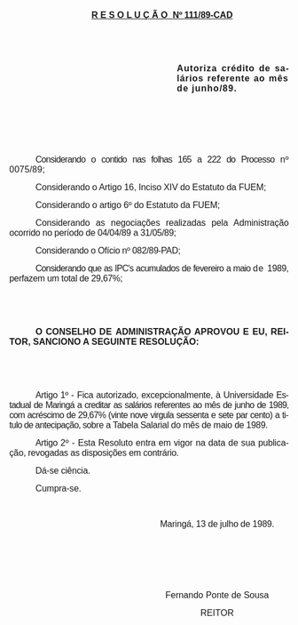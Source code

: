 <body lang=PT-BR style='tab-interval:36.0pt'>

<div class=Section1>

<p class=MsoNormal align=center style='text-align:center;text-indent:35.45pt;
tab-stops:lined 257.4pt'><b style='mso-bidi-font-weight:normal'><u><span
lang=PT style='font-size:12.0pt;mso-bidi-font-size:10.0pt;font-family:Arial;
mso-bidi-font-family:"Times New Roman";mso-ansi-language:PT;mso-fareast-language:
EN-US'>R E S O L U Ç Ã O<span style="mso-spacerun: yes">  </span>Nº<sup> </sup>111/89-CAD<o:p></o:p></span></u></b></p>

<p class=MsoNormal align=center style='text-align:center;text-indent:35.45pt;
tab-stops:lined 257.4pt'><b style='mso-bidi-font-weight:normal'><span lang=PT
style='font-size:12.0pt;mso-bidi-font-size:10.0pt;font-family:Arial;mso-bidi-font-family:
"Times New Roman";mso-ansi-language:PT;mso-fareast-language:EN-US'><![if !supportEmptyParas]>&nbsp;<![endif]><o:p></o:p></span></b></p>

<p class=MsoNormal align=center style='text-align:center;text-indent:35.45pt;
tab-stops:lined 257.4pt'><b style='mso-bidi-font-weight:normal'><span lang=PT
style='font-size:12.0pt;mso-bidi-font-size:10.0pt;font-family:Arial;mso-bidi-font-family:
"Times New Roman";mso-ansi-language:PT;mso-fareast-language:EN-US'><![if !supportEmptyParas]>&nbsp;<![endif]><o:p></o:p></span></b></p>

<p class=MsoNormal style='margin-left:8.0cm;text-align:justify'><b
style='mso-bidi-font-weight:normal'><span lang=PT style='font-size:12.0pt;
mso-bidi-font-size:10.0pt;font-family:Arial;mso-bidi-font-family:"Times New Roman";
letter-spacing:.8pt;mso-ansi-language:PT;mso-fareast-language:EN-US'>Autoriza </span></b><b
style='mso-bidi-font-weight:normal'><span lang=PT style='font-size:12.0pt;
mso-bidi-font-size:10.0pt;font-family:Arial;mso-bidi-font-family:"Times New Roman";
letter-spacing:.7pt;mso-ansi-language:PT;mso-fareast-language:EN-US'>crédito de
salários referente ao </span></b><b style='mso-bidi-font-weight:normal'><span
lang=PT style='font-size:12.0pt;mso-bidi-font-size:10.0pt;font-family:Arial;
mso-bidi-font-family:"Times New Roman";letter-spacing:.95pt;mso-ansi-language:
PT;mso-fareast-language:EN-US'>mês de junho/89.<o:p></o:p></span></b></p>

<p class=MsoNormal style='text-align:justify;text-indent:35.45pt'><b
style='mso-bidi-font-weight:normal'><span lang=PT style='font-size:12.0pt;
mso-bidi-font-size:10.0pt;font-family:Arial;mso-bidi-font-family:"Times New Roman";
letter-spacing:.95pt;mso-ansi-language:PT;mso-fareast-language:EN-US'><![if !supportEmptyParas]>&nbsp;<![endif]><o:p></o:p></span></b></p>

<p class=MsoNormal style='text-align:justify;text-indent:35.45pt'><b
style='mso-bidi-font-weight:normal'><span lang=PT style='font-size:12.0pt;
mso-bidi-font-size:10.0pt;font-family:Arial;mso-bidi-font-family:"Times New Roman";
letter-spacing:.95pt;mso-ansi-language:PT;mso-fareast-language:EN-US'><![if !supportEmptyParas]>&nbsp;<![endif]><o:p></o:p></span></b></p>

<p class=MsoNormal style='text-align:justify;text-indent:35.45pt'><b
style='mso-bidi-font-weight:normal'><span lang=PT style='font-size:12.0pt;
mso-bidi-font-size:10.0pt;font-family:Arial;mso-bidi-font-family:"Times New Roman";
letter-spacing:.95pt;mso-ansi-language:PT;mso-fareast-language:EN-US'><![if !supportEmptyParas]>&nbsp;<![endif]><o:p></o:p></span></b></p>

<p class=MsoNormal style='text-align:justify;text-indent:35.45pt;tab-stops:
437.4pt'><span lang=PT style='font-size:12.0pt;mso-bidi-font-size:10.0pt;
font-family:Arial;mso-bidi-font-family:"Times New Roman";letter-spacing:-.6pt;
mso-ansi-language:PT;mso-fareast-language:EN-US'>Considerando o contido nas
folhas 165 a 222 do Processo </span><span lang=PT style='font-size:12.0pt;
mso-bidi-font-size:10.0pt;font-family:Arial;mso-bidi-font-family:"Times New Roman";
letter-spacing:.2pt;mso-ansi-language:PT;mso-fareast-language:EN-US'>nº
0075/89;<o:p></o:p></span></p>

<p class=MsoNormal style='text-align:justify;text-indent:35.45pt;tab-stops:
437.4pt'><span lang=PT style='font-size:12.0pt;mso-bidi-font-size:10.0pt;
font-family:Arial;mso-bidi-font-family:"Times New Roman";letter-spacing:-.1pt;
mso-ansi-language:PT;mso-fareast-language:EN-US'>Considerando o Artigo 16,
Inciso XIV do Estatuto da FUEM;<o:p></o:p></span></p>

<p class=MsoNormal style='text-align:justify;text-indent:35.45pt;tab-stops:
437.4pt'><span lang=PT style='font-size:12.0pt;mso-bidi-font-size:10.0pt;
font-family:Arial;mso-bidi-font-family:"Times New Roman";letter-spacing:-.1pt;
mso-ansi-language:PT;mso-fareast-language:EN-US'>Considerando o artigo 6º do
Estatuto da FUEM;</span><span lang=PT style='font-size:12.0pt;mso-bidi-font-size:
10.0pt;font-family:Arial;mso-bidi-font-family:"Times New Roman";letter-spacing:
.2pt;mso-ansi-language:PT;mso-fareast-language:EN-US'><o:p></o:p></span></p>

<p class=MsoNormal style='text-align:justify;text-indent:35.45pt'><span
lang=PT style='font-size:12.0pt;mso-bidi-font-size:10.0pt;font-family:Arial;
mso-bidi-font-family:"Times New Roman";letter-spacing:-.1pt;mso-ansi-language:
PT;mso-fareast-language:EN-US'>Considerando as negociações realizadas pela
Administração </span><span lang=PT style='font-size:12.0pt;mso-bidi-font-size:
10.0pt;font-family:Arial;mso-bidi-font-family:"Times New Roman";letter-spacing:
-.2pt;mso-ansi-language:PT;mso-fareast-language:EN-US'>ocorrido no período de
04/04/89 a 31/05/89;</span><span lang=PT style='font-size:12.0pt;mso-bidi-font-size:
10.0pt;font-family:Arial;mso-bidi-font-family:"Times New Roman";letter-spacing:
-.25pt;mso-ansi-language:PT;mso-fareast-language:EN-US'> <o:p></o:p></span></p>

<p class=MsoNormal style='text-align:justify;text-indent:35.45pt'><span
lang=PT style='font-size:12.0pt;mso-bidi-font-size:10.0pt;font-family:Arial;
mso-bidi-font-family:"Times New Roman";letter-spacing:-.25pt;mso-ansi-language:
PT;mso-fareast-language:EN-US'>Considerando o Ofício nº 082/89-PAD;<o:p></o:p></span></p>

<p class=MsoNormal style='text-align:justify;text-indent:35.45pt'><span
lang=PT style='font-size:12.0pt;mso-bidi-font-size:10.0pt;font-family:Arial;
mso-bidi-font-family:"Times New Roman";letter-spacing:-.6pt;mso-ansi-language:
PT;mso-fareast-language:EN-US'>Considerando que as IPC's acumulados de
fevereiro a maio </span><span lang=PT style='font-size:12.0pt;mso-bidi-font-size:
10.0pt;font-family:Arial;mso-bidi-font-family:"Times New Roman";letter-spacing:
.75pt;mso-ansi-language:PT;mso-fareast-language:EN-US'>de </span><span lang=PT
style='font-size:12.0pt;mso-bidi-font-size:10.0pt;font-family:Arial;mso-bidi-font-family:
"Times New Roman";letter-spacing:-.25pt;mso-ansi-language:PT;mso-fareast-language:
EN-US'>1989, perfazem um total de 29,67%;</span><span lang=PT style='font-size:
12.0pt;mso-bidi-font-size:10.0pt;font-family:Arial;mso-bidi-font-family:"Times New Roman";
letter-spacing:-.2pt;mso-ansi-language:PT;mso-fareast-language:EN-US'><o:p></o:p></span></p>

<p class=MsoNormal style='text-align:justify;text-indent:35.45pt;tab-stops:
439.2pt'><span lang=PT style='font-size:12.0pt;mso-bidi-font-size:10.0pt;
font-family:Arial;mso-bidi-font-family:"Times New Roman";letter-spacing:-.25pt;
mso-ansi-language:PT;mso-fareast-language:EN-US'><![if !supportEmptyParas]>&nbsp;<![endif]><o:p></o:p></span></p>

<p class=MsoNormal style='text-align:justify;text-indent:35.45pt'><span
lang=PT style='font-size:12.0pt;mso-bidi-font-size:10.0pt;font-family:Arial;
mso-bidi-font-family:"Times New Roman";mso-ansi-language:PT;mso-fareast-language:
EN-US'><![if !supportEmptyParas]>&nbsp;<![endif]><o:p></o:p></span></p>

<p class=MsoNormal style='text-align:justify;text-indent:35.45pt'><b
style='mso-bidi-font-weight:normal'><span style='font-size:12.0pt;mso-bidi-font-size:
10.0pt;font-family:Arial;mso-bidi-font-family:"Times New Roman"'>O CONSELHO <span
style='letter-spacing:.3pt'>DE </span>ADMINISTRAÇÃO <span style='letter-spacing:
.1pt'>APROVOU E EU, REITOR</span>, SANCIONO A SEGUINTE RESOLUÇÃO:<o:p></o:p></span></b></p>

<p class=MsoNormal style='text-align:justify;text-indent:35.45pt'><span
lang=PT style='font-size:12.0pt;mso-bidi-font-size:10.0pt;font-family:Arial;
mso-bidi-font-family:"Times New Roman";letter-spacing:-.7pt;mso-ansi-language:
PT;mso-fareast-language:EN-US'><![if !supportEmptyParas]>&nbsp;<![endif]><o:p></o:p></span></p>

<p class=MsoNormal style='text-align:justify;text-indent:35.45pt'><span
lang=PT style='font-size:12.0pt;mso-bidi-font-size:10.0pt;font-family:Arial;
mso-bidi-font-family:"Times New Roman";mso-ansi-language:PT;mso-fareast-language:
EN-US'><![if !supportEmptyParas]>&nbsp;<![endif]><o:p></o:p></span></p>

<p class=MsoNormal style='text-align:justify;text-indent:35.45pt'><span
lang=PT style='font-size:12.0pt;mso-bidi-font-size:10.0pt;font-family:Arial;
mso-bidi-font-family:"Times New Roman";letter-spacing:-.25pt;mso-ansi-language:
PT;mso-fareast-language:EN-US'>Artigo 1º </span><span lang=PT style='font-size:
12.0pt;mso-bidi-font-size:10.0pt;font-family:Arial;mso-bidi-font-family:"Times New Roman";
mso-ansi-language:PT;mso-fareast-language:EN-US'>- <span style='letter-spacing:
-.2pt'>Fica autorizado, excepcionalmente, à Universidade </span><span
style='letter-spacing:-.6pt'>Estadual de Maringá a creditar as salários
referentes ao mês de junho de 1989, com acrésci</span><span style='letter-spacing:
-.55pt'>mo de 29,67% (vinte nove virgula sessenta e sete par cento) a titulo de
antecipação, so</span><span style='letter-spacing:-.2pt'>bre a Tabela Salarial
do mês de maio de 1989.<o:p></o:p></span></span></p>

<p class=MsoNormal style='text-align:justify;text-indent:35.45pt;mso-pagination:
lines-together'><span lang=PT style='font-size:12.0pt;mso-bidi-font-size:10.0pt;
font-family:Arial;mso-bidi-font-family:"Times New Roman";letter-spacing:-.25pt;
mso-ansi-language:PT;mso-fareast-language:EN-US'>Artigo </span><span lang=PT
style='font-size:12.0pt;mso-bidi-font-size:10.0pt;font-family:Arial;mso-bidi-font-family:
"Times New Roman";letter-spacing:.05pt;mso-ansi-language:PT;mso-fareast-language:
EN-US'>2º </span><span lang=PT style='font-size:12.0pt;mso-bidi-font-size:10.0pt;
font-family:Arial;mso-bidi-font-family:"Times New Roman";mso-ansi-language:
PT;mso-fareast-language:EN-US'>- <span style='letter-spacing:-.1pt'>Esta
Resoluto entra em vigor na data de sua publicação</span><span style='letter-spacing:
-.2pt'>, revogadas as disposições em contrário. <o:p></o:p></span></span></p>

<p class=MsoNormal style='text-align:justify;text-indent:35.45pt;mso-pagination:
lines-together'><span lang=PT style='font-size:12.0pt;mso-bidi-font-size:10.0pt;
font-family:Arial;mso-bidi-font-family:"Times New Roman";letter-spacing:-.15pt;
mso-ansi-language:PT;mso-fareast-language:EN-US'>Dá-se ciência. <o:p></o:p></span></p>

<p class=MsoNormal style='text-align:justify;text-indent:35.45pt;mso-pagination:
lines-together'><span lang=PT style='font-size:12.0pt;mso-bidi-font-size:10.0pt;
font-family:Arial;mso-bidi-font-family:"Times New Roman";letter-spacing:-.1pt;
mso-ansi-language:PT;mso-fareast-language:EN-US'>Cumpra-se.<o:p></o:p></span></p>

<p class=MsoNormal style='text-align:justify;text-indent:35.45pt;mso-pagination:
lines-together'><span lang=PT style='font-size:12.0pt;mso-bidi-font-size:10.0pt;
font-family:Arial;mso-bidi-font-family:"Times New Roman";letter-spacing:-.1pt;
mso-ansi-language:PT;mso-fareast-language:EN-US'><![if !supportEmptyParas]>&nbsp;<![endif]><o:p></o:p></span></p>

<p class=MsoNormal align=center style='text-align:center;text-indent:184.3pt'><span
lang=PT style='font-size:12.0pt;mso-bidi-font-size:10.0pt;font-family:Arial;
mso-bidi-font-family:"Times New Roman";letter-spacing:-.15pt;mso-ansi-language:
PT;mso-fareast-language:EN-US'>Maringá, 13 de julho de 1989.<o:p></o:p></span></p>

<p class=MsoNormal align=center style='text-align:center;text-indent:184.3pt'><span
lang=PT style='font-size:12.0pt;mso-bidi-font-size:10.0pt;font-family:Arial;
mso-bidi-font-family:"Times New Roman";mso-ansi-language:PT'><![if !supportEmptyParas]>&nbsp;<![endif]><o:p></o:p></span></p>

<p class=MsoNormal align=center style='text-align:center;text-indent:184.3pt'><span
lang=PT style='font-size:12.0pt;mso-bidi-font-size:10.0pt;font-family:Arial;
mso-bidi-font-family:"Times New Roman";mso-ansi-language:PT'><![if !supportEmptyParas]>&nbsp;<![endif]><o:p></o:p></span></p>

<p class=MsoNormal align=center style='text-align:center;text-indent:184.3pt'><span
lang=PT style='font-size:12.0pt;mso-bidi-font-size:10.0pt;font-family:Arial;
mso-bidi-font-family:"Times New Roman";mso-ansi-language:PT'><![if !supportEmptyParas]>&nbsp;<![endif]><o:p></o:p></span></p>

<p class=MsoNormal align=center style='text-align:center;text-indent:184.3pt'><span
lang=PT style='font-size:12.0pt;mso-bidi-font-size:10.0pt;font-family:Arial;
mso-bidi-font-family:"Times New Roman";mso-ansi-language:PT'>Fernando Ponte de
Sousa<o:p></o:p></span></p>

<p class=MsoNormal align=center style='text-align:center;text-indent:184.3pt'><span
lang=PT style='font-size:12.0pt;mso-bidi-font-size:10.0pt;font-family:Arial;
mso-bidi-font-family:"Times New Roman";mso-ansi-language:PT'>REITOR<o:p></o:p></span></p>

</div>

</body>
